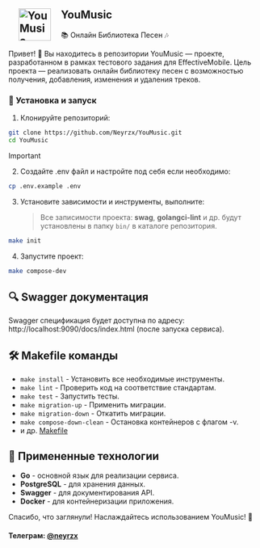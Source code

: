 ## <img align="left" hspace="20" src="https://github.com/nestoris/Win98SE/blob/main/SE98/mimes/64/audio-x-mod.png?raw=true" width="64" alt="YouMusic"/> YouMusic
📚 Онлайн Библиотека Песен 🎶

Привет! 👋 Вы находитесь в репозитории YouMusic — проекте, разработанном в рамках тестового задания для EffectiveMobile. Цель проекта — реализовать онлайн библиотеку песен с возможностью получения, добавления, изменения и удаления треков. 

### 🚀 Установка и запуск
1. Клонируйте репозиторий:

```bash
git clone https://github.com/Neyrzx/YouMusic.git
cd YouMusic
```

> [!IMPORTANT]
> 2. Создайте .env файл и настройте под себя если необходимо:
> ```bash
> cp .env.example .env
> ```

3. Установите зависимости и инструменты, выполните:

    > Все записимости проекта: **swag**, **golangci-lint** и др. будут установлены в папку `bin/` в каталоге репозитория.

```bash
make init
```

4. Запустите проект:
```bash
make compose-dev
```

## 🔍 Swagger документация
Swagger спецификация будет доступна по адресу: http://localhost:9090/docs/index.html (после запуска сервиса).

## 🛠 Makefile команды
* `make install` - Установить все необходимые инструменты.
* `make lint` - Проверить код на соответствие стандартам.
* `make test` - Запустить тесты.
* `make migration-up` - Применить миграции.
* `make migration-down` - Откатить миграции.
* `make compose-down-clean` - Остановка контейнеров с флагом -v.
* и др. [Makefile](./Makefile)

## 🎉 Примененные технологии
* **Go** - основной язык для реализации сервиса.
* **PostgreSQL** - для хранения данных.
* **Swagger** - для документирования API.
* **Docker** - для контейнеризации приложения.

Спасибо, что заглянули! Наслаждайтесь использованием YouMusic! 🎵

#### **Телеграм**: [@neyrzx](https://t.me/neyrzx)
